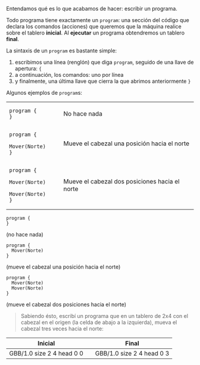 Entendamos qué es lo que acabamos de hacer: escribir un programa.

Todo programa tiene exactamente un `program`: una sección del código que declara los comandos (acciones) que queremos que la máquina realice sobre el tablero **inicial**. Al **ejecutar** un programa obtendremos un tablero **final**.

La sintaxis de un `program` es bastante simple:

1. escribimos una línea (renglón) que diga `program`, seguido de una llave de apertura: `{`
1. a continuación, los comandos: uno por línea
1. y finalmente, una última llave que cierra la que abrimos anteriormente `}`

Algunos ejemplos de `program`s:


<table class= "table" style="width:100%">
  <tbody>
  <tr>
    <td style="text-align: left">  
      <pre class="highlight gobstones"><code><span class="kr">program </span>{
}</code></pre>
    </td>
    <td style="text-align: center"><i class="fa fa-arrow-right"></i></td> 
    <td style="text-align: left">
No hace nada
    </td>
  </tr>
  <tr>
    <td style="text-align: left">  
      <pre class="highlight gobstones"><code><span class="kr">program </span>{
  Mover(Norte)
}</code></pre>
    </td>
    <td style="text-align: center"><i class="fa fa-arrow-right"></i></td> 
    <td style="text-align: left">
Mueve el cabezal una posición hacia el norte
    </td>
  </tr>
  <tr>
    <td style="text-align: left">  
      <pre class="highlight gobstones"><code><span class="kr">program </span>{
  Mover(Norte)
  Mover(Norte)
}</code></pre>
    </td>
    <td style="text-align: center"><i class="fa fa-arrow-right"></i></td> 
    <td style="text-align: left">
Mueve el cabezal dos posiciones hacia el norte
    </td>
  </tr>
  <tbody>
</table>





```gobstones
program {
}
```

(no hace nada)


```gobstones
program {
  Mover(Norte)
}
```

(mueve el cabezal una posición hacia el norte)

```gobstones
program {
  Mover(Norte)
  Mover(Norte)
}
```

(mueve el cabezal dos posiciones hacia el norte)

> Sabiendo ésto, escribí un programa que en un tablero de 2x4 con el cabezal en el origen (la celda de abajo a la izquierda), mueva el cabezal tres veces hacia el norte:

<table class= "table" style="width:100%">
  <thead>
  <tr>
    <th style="text-align: center">Inicial</th>
    <th style="text-align: center"></th> 
    <th style="text-align: center">Final</th>
  </tr>
  </thead>
  <tbody>
  <tr>
    <td style="text-align: center">  
      <gs-board>
        GBB/1.0
        size 2 4
        head 0 0
      </gs-board>
    </td>
    <td style="text-align: center"><i class="fa fa-arrow-right"></i></td> 
    <td style="text-align: center">
      <gs-board>
        GBB/1.0
        size 2 4
        head 0 3
      </gs-board>
    </td>
  </tr>
  <tbody>
</table>

